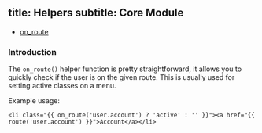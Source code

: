 title: Helpers
subtitle: Core Module
-------

- [on_route](#on_route)

### <a class="anchor" name="on_route" href="#on_route"></a> Introduction

The `on_route()` helper function is pretty straightforward, it allows you to quickly check if the user is on the given route. This is usually used for setting active classes on a menu.

Example usage: 

``` .language-php
<li class="{{ on_route('user.account') ? 'active' : '' }}"><a href="{{ route('user.account') }}">Account</a></li>
```

